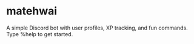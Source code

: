 # matehwai
A simple Discord bot with user profiles, XP tracking, and fun commands. Type %help to get started.

